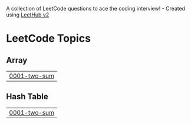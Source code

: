 A collection of LeetCode questions to ace the coding interview! - Created using [LeetHub v2](https://github.com/arunbhardwaj/LeetHub-2.0)
<!---LeetCode Topics Start-->
# LeetCode Topics
## Array
|  |
| ------- |
| [0001-two-sum](https://github.com/Momchil2k17/LeetCode/tree/master/0001-two-sum) |
## Hash Table
|  |
| ------- |
| [0001-two-sum](https://github.com/Momchil2k17/LeetCode/tree/master/0001-two-sum) |
<!---LeetCode Topics End-->